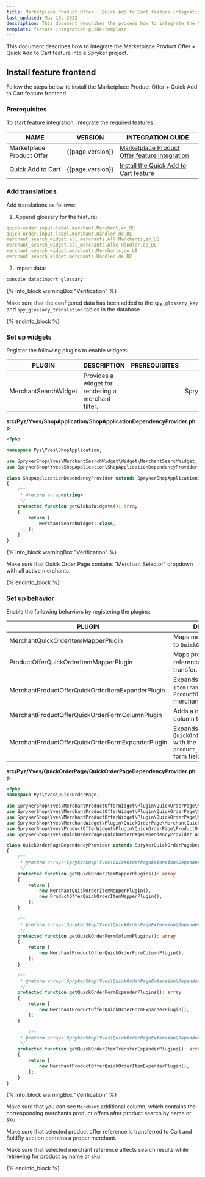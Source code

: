 ```yaml
---
title: Marketplace Product Offer + Quick Add to Cart feature integration
last_updated: May 16, 2022
description: This document describes the process how to integrate the Marketplace Product Offer + Quick Add to Cart feature into a Spryker project.
template: feature-integration-guide-template
---
```


This document describes how to integrate the Marketplace Product Offer + Quick Add to Cart feature into a Spryker project.

## Install feature frontend

Follow the steps below to install the Marketplace Product Offer + Quick Add to Cart feature frontend.

### Prerequisites

To start feature integration, integrate the required features:

| NAME | VERSION | INTEGRATION GUIDE |
| --------------- | ------- | ---------- |
| Marketplace Product Offer | {{page.version}} | [Marketplace Product Offer feature integration](/docs/marketplace/dev/feature-integration-guides/{{page.version}}/marketplace-product-offer-feature-integration.html) |
| Quick Add to Cart | {{page.version}} | [Install the Quick Add to Cart feature](/docs/pbc/all/cart-and-checkout/install-and-upgrade/install-features/install-the-quick-add-to-cart-feature.html) |

### Add translations

Add translations as follows:

1. Append glossary for the feature:

```yaml
quick-order.input-label.merchant,Merchant,en_US
quick-order.input-label.merchant,Händler,de_DE
merchant_search_widget.all_merchants,All Merchants,en_US
merchant_search_widget.all_merchants,Alle Händler,de_DE
merchant_search_widget.merchants,Merchants,en_US
merchant_search_widget.merchants,Händler,de_DE

```

2. Import data:

```bash
console data:import glossary
```

{% info_block warningBox "Verification" %}

Make sure that the configured data has been added to the `spy_glossary_key` and `spy_glossary_translation` tables in the database.

{% endinfo_block %}

### Set up widgets

Register the following plugins to enable widgets:

| PLUGIN | DESCRIPTION | PREREQUISITES | NAMESPACE |
| --------------- | ------------------ | ------------- | --------------- |
| MerchantSearchWidget | Provides a widget for rendering a merchant filter.  |   | SprykerShop\Yves\MerchantSearchWidget\Widget |

**src/Pyz/Yves/ShopApplication/ShopApplicationDependencyProvider.php**

```php
<?php

namespace Pyz\Yves\ShopApplication;

use SprykerShop\Yves\MerchantSearchWidget\Widget\MerchantSearchWidget;
use SprykerShop\Yves\ShopApplication\ShopApplicationDependencyProvider as SprykerShopApplicationDependencyProvider;

class ShopApplicationDependencyProvider extends SprykerShopApplicationDependencyProvider
{
    /**
     * @return array<string>
     */
    protected function getGlobalWidgets(): array
    {
        return [
            MerchantSearchWidget::class,
        ];
    }
}
```

{% info_block warningBox "Verification" %}

Make sure that Quick Order Page contains "Merchant Selector" dropdown with all active merchants.

{% endinfo_block %}

### Set up behavior

Enable the following behaviors by registering the plugins:

| PLUGIN  | DESCRIPTION | PREREQUISITES | NAMESPACE |
|------------|----------------|---------------|----------------|
| MerchantQuickOrderItemMapperPlugin                    | Maps merchant reference to `QuickOrderItem` transfer.                               |               | SprykerShop\Yves\ProductOfferWidget\Plugin\QuickOrderPage              |
| ProductOfferQuickOrderItemMapperPlugin                | Maps product offer reference to `QuickOrderItem` transfer.                          |               | SprykerShop\Yves\ProductOfferWidget\Plugin\QuickOrderPage              |
| MerchantProductOfferQuickOrderItemExpanderPlugin      | Expands the provided `ItemTransfer` with the `ProductOfferStorage` merchant reference.        |               | SprykerShop\Yves\MerchantProductOfferWidget\Plugin\QuickOrderPage      |
| MerchantProductOfferQuickOrderFormColumnPlugin        | Adds a new `Merchants` column to the quick order.                                      |               | SprykerShop\Yves\MerchantProductOfferWidget\Plugin\QuickOrderPage      |
| MerchantProductOfferQuickOrderFormExpanderPlugin      | Expands `QuickOrderItemEmbeddedForm` with the `product_offer_reference` form field.       |               | SprykerShop\Yves\MerchantProductOfferWidget\Plugin\QuickOrderPage      |


**src/Pyz/Yves/QuickOrderPage/QuickOrderPageDependencyProvider.php**

```php
<?php
namespace Pyz\Yves\QuickOrderPage;

use SprykerShop\Yves\MerchantProductOfferWidget\Plugin\QuickOrderPage\MerchantProductOfferQuickOrderFormColumnPlugin;
use SprykerShop\Yves\MerchantProductOfferWidget\Plugin\QuickOrderPage\MerchantProductOfferQuickOrderFormExpanderPlugin;
use SprykerShop\Yves\MerchantProductOfferWidget\Plugin\QuickOrderPage\MerchantProductOfferQuickOrderItemExpanderPlugin;
use SprykerShop\Yves\MerchantWidget\Plugin\QuickOrderPage\MerchantQuickOrderItemMapperPlugin;
use SprykerShop\Yves\ProductOfferWidget\Plugin\QuickOrderPage\ProductOfferQuickOrderItemMapperPlugin;
use SprykerShop\Yves\QuickOrderPage\QuickOrderPageDependencyProvider as SprykerQuickOrderPageDependencyProvider;

class QuickOrderPageDependencyProvider extends SprykerQuickOrderPageDependencyProvider
{
    /**
     * @return array<\SprykerShop\Yves\QuickOrderPageExtension\Dependency\Plugin\QuickOrderItemMapperPluginInterface>
     */
    protected function getQuickOrderItemMapperPlugins(): array
    {
        return [
            new MerchantQuickOrderItemMapperPlugin(),
            new ProductOfferQuickOrderItemMapperPlugin(),
        ];
    }

    /**
     * @return array<\SprykerShop\Yves\QuickOrderPageExtension\Dependency\Plugin\QuickOrderFormColumnPluginInterface>
     */
    protected function getQuickOrderFormColumnPlugins(): array
    {
        return [
            new MerchantProductOfferQuickOrderFormColumnPlugin(),
        ];
    }

    /**
     * @return array<\SprykerShop\Yves\QuickOrderPageExtension\Dependency\Plugin\QuickOrderFormExpanderPluginInterface>
     */
    protected function getQuickOrderFormExpanderPlugins(): array
    {
        return [
            new MerchantProductOfferQuickOrderFormExpanderPlugin(),
        ];
    }

        /**
     * @return array<\SprykerShop\Yves\QuickOrderPageExtension\Dependency\Plugin\QuickOrderItemExpanderPluginInterface>
     */
    protected function getQuickOrderItemTransferExpanderPlugins(): array
    {
        return [
            new MerchantProductOfferQuickOrderItemExpanderPlugin(),
        ];
    }
}
```

{% info_block warningBox "Verification" %}

Make sure that you can see `Merchant` additional column, which contains the corresponding merchants product offers after product search by name or sku.

Make sure that selected product offer reference is transferred to Cart and SoldBy section contains a proper merchant.

Make sure that selected merchant reference affects search results while retrieving for product by name or sku.

{% endinfo_block %}
